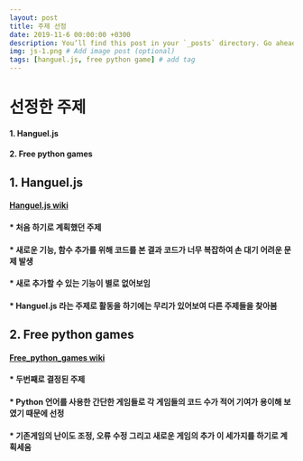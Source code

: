```yaml
---
layout: post
title: 주제 선정
date: 2019-11-6 00:00:00 +0300
description: You’ll find this post in your `_posts` directory. Go ahead and edit it and re-build the site to see your changes. # Add post description (optional)
img: js-1.png # Add image post (optional)
tags: [hanguel.js, free python game] # add tag
---
```


# **선정한 주제**
#### 1. Hanguel.js
#### 2. Free python games

## **1. Hanguel.js**


#### [Hanguel.js wiki](https://github.com/19-2-SKKU-OSS/2019-2-OSS-L8/wiki/hangul.js)


#### * 처음 하기로 계획했던 주제
#### * 새로운 기능, 함수 추가를 위해 코드를 본 결과 코드가 너무 복잡하여 손 대기 어려운 문제 발생
#### * 새로 추가할 수 있는 기능이 별로 없어보임
#### * Hanguel.js 라는 주제로 활동을 하기에는 무리가 있어보여 다른 주제들을 찾아봄

## **2. Free python games**


#### [Free_python_games wiki](https://github.com/19-2-SKKU-OSS/2019-2-OSS-L8/wiki/free-python-games)


#### * 두번째로 결정된 주제
#### * Python 언어를 사용한 간단한 게임들로 각 게임들의 코드 수가 적어 기여가 용이해 보였기 때문에 선정
#### * 기존게임의 난이도 조정, 오류 수정 그리고 새로운 게임의 추가 이 세가지를 하기로 계획세움
